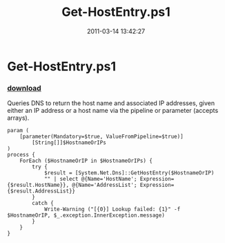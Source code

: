 ﻿---
pid:            2558
parent:         0
children:       
poster:         Nathan Hartley
title:          Get-HostEntry.ps1
date:           2011-03-14 13:42:27
description:    Queries DNS to return the host name and associated IP addresses, given either an IP address or a host name via the pipeline or parameter (accepts arrays).
format:         posh
---

# Get-HostEntry.ps1

### [download](2558.ps1)  

Queries DNS to return the host name and associated IP addresses, given either an IP address or a host name via the pipeline or parameter (accepts arrays).

```posh
param (
	[parameter(Mandatory=$true, ValueFromPipeline=$true)]
		[String[]]$HostnameOrIPs
)
process {
	ForEach ($HostnameOrIP in $HostnameOrIPs) {
		try {
			$result = [System.Net.Dns]::GetHostEntry($HostnameOrIP)
			"" | select @{Name='HostName'; Expression={$result.HostName}}, @{Name='AddressList'; Expression={$result.AddressList}}
		}
		catch {
			Write-Warning ("[{0}] Lookup failed: {1}" -f $HostnameOrIP, $_.exception.InnerException.message)
		}
	}
}
```
